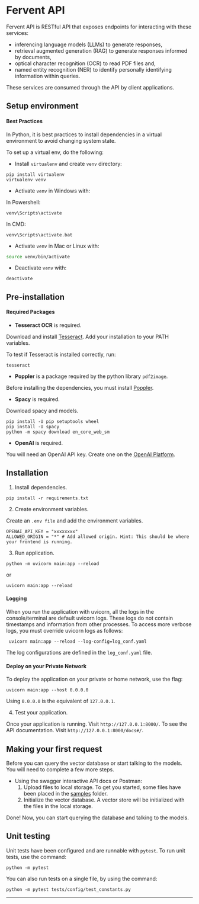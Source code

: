 # Fervent API

Fervent API is RESTful API that exposes endpoints for interacting with these services:
- inferencing language models (LLMs) to generate responses, 
- retrieval augmented generation (RAG) to generate responses informed by documents, 
- optical character recognition (OCR) to read PDF files and,
- named entity recognition (NER) to identify personally identifying information within queries.

These services are consumed through the API by client applications.

## Setup environment

#### Best Practices

In Python, it is best practices to install dependencies in a virtual environment to avoid
changing system state.

To set up a virtual env, do the following:

- Install `virtualenv` and create `venv` directory:

```commandline
pip install virtualenv
virtualenv venv
```

- Activate `venv` in Windows with:

In Powershell:
```commandline
venv\Scripts\activate
```

In CMD:
```commandline
venv\Scripts\activate.bat
```

- Activate `venv` in Mac or Linux with:

```zsh
source venv/bin/activate
```

- Deactivate `venv` with:

```commandline
deactivate
```

## Pre-installation

#### Required Packages

- **Tesseract OCR** is required.

Download and install [Tesseract](https://tesseract-ocr.github.io/tessdoc/Installation.html).
Add your installation to your PATH variables.

To test if Tesseract is installed correctly, run:

```commandline
tesseract
```

- **Poppler** is a package required by the python library `pdf2image`.

Before installing the dependencies, you must install [Poppler](https://pdf2image.readthedocs.io/en/latest/installation.html).

- **Spacy** is required.

Download spacy and models.

```commandline
pip install -U pip setuptools wheel
pip install -U spacy
python -m spacy download en_core_web_sm
```

- **OpenAI** is required.

You will need an OpenAI API key. Create one on the [OpenAI Platform](https://platform.openai.com/).

## Installation

1. Install dependencies.

```commandline
pip install -r requirements.txt
```

2. Create environment variables.

Create an `.env file` and add the environment variables.

```env
OPENAI_API_KEY = "xxxxxxxx"
ALLOWED_ORIGIN = "*" # Add allowed origin. Hint: This should be where your frontend is running.
```

3. Run application.

```commandline
python -m uvicorn main:app --reload
```
or
```commandline
uvicorn main:app --reload
```

#### Logging
When you run the application with uvicorn, all the logs in the console/terminal are default uvicorn logs.
These logs do not contain timestamps and information from other processes. To access more verbose logs, 
you must override uvicorn logs as follows:

```commandline
 uvicorn main:app --reload --log-config=log_conf.yaml
```

The log configurations are defined in the `log_conf.yaml` file.

#### Deploy on your Private Network 
To deploy the application on your private or home network, use the flag:

```commandline
uvicorn main:app --host 0.0.0.0
```

Using `0.0.0.0` is the equivalent of `127.0.0.1`.

4. Test your application.

Once your application is running. Visit `http://127.0.0.1:8000/`. 
To see the API documentation. Visit `http://127.0.0.1:8000/docs#/`.


## Making your first request

Before you can query the vector database or start talking to the models.
You will need to complete a few more steps.

- Using the swagger interactive API docs or Postman:
    1. Upload files to local storage. To get you started, some files have been placed in the [samples](./sample-files/uploads) folder.
    2. Initialize the vector database. A vector store will be initialized with the files in the local storage.

Done! Now, you can start querying the database and talking to the models. 


## Unit testing

Unit tests have been configured and are runnable with `pytest`. To run unit tests, use the command:

```commandline
python -m pytest
```

You can also run tests on a single file, by using the command:

```commandline
python -m pytest tests/config/test_constants.py
```

---